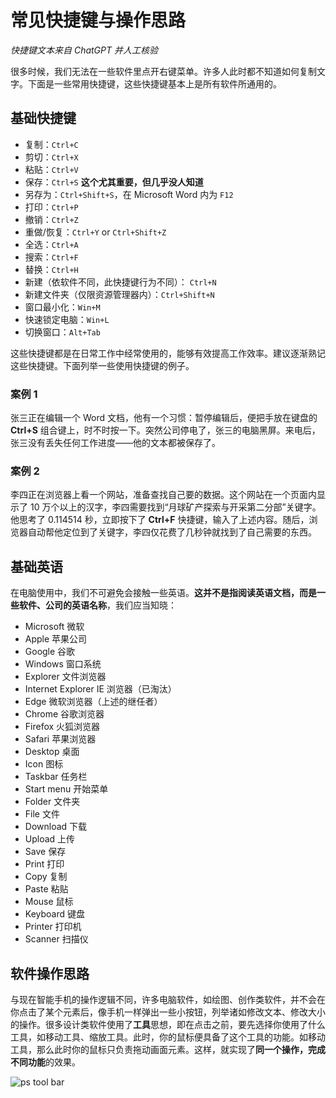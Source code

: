 # 常见快捷键与操作思路

*快捷键文本来自 ChatGPT 并人工核验*

很多时候，我们无法在一些软件里点开右键菜单。许多人此时都不知道如何复制文字。下面是一些常用快捷键，这些快捷键基本上是所有软件所通用的。

## 基础快捷键

- 复制：`Ctrl+C`
- 剪切：`Ctrl+X`
- 粘贴：`Ctrl+V`
- 保存：`Ctrl+S` **这个尤其重要，但几乎没人知道**
- 另存为：`Ctrl+Shift+S`，在 Microsoft Word 内为 `F12` 
- 打印：`Ctrl+P`
- 撤销：`Ctrl+Z`
- 重做/恢复：`Ctrl+Y` or `Ctrl+Shift+Z`
- 全选：`Ctrl+A`
- 搜索：`Ctrl+F`
- 替换：`Ctrl+H`
- 新建（依软件不同，此快捷键行为不同）： `Ctrl+N`
- 新建文件夹（仅限资源管理器内）：`Ctrl+Shift+N`
- 窗口最小化：`Win+M`
- 快速锁定电脑：`Win+L`
- 切换窗口：`Alt+Tab`

这些快捷键都是在日常工作中经常使用的，能够有效提高工作效率。建议逐渐熟记这些快捷键。下面列举一些使用快捷键的例子。

### 案例 1

张三正在编辑一个 Word 文档，他有一个习惯：暂停编辑后，便把手放在键盘的 **Ctrl+S** 组合键上，时不时按一下。突然公司停电了，张三的电脑黑屏。来电后，张三没有丢失任何工作进度——他的文本都被保存了。

### 案例 2

李四正在浏览器上看一个网站，准备查找自己要的数据。这个网站在一个页面内显示了 10 万个以上的汉字，李四需要找到“月球矿产探索与开采第二分部”关键字。他思考了 0.114514 秒，立即按下了 **Ctrl+F** 快捷键，输入了上述内容。随后，浏览器自动帮他定位到了关键字，李四仅花费了几秒钟就找到了自己需要的东西。

## 基础英语

在电脑使用中，我们不可避免会接触一些英语。**这并不是指阅读英语文档，而是一些软件、公司的英语名称**，我们应当知晓：

- Microsoft 微软
- Apple 苹果公司
- Google 谷歌
- Windows 窗口系统
- Explorer 文件浏览器
- Internet Explorer IE 浏览器（已淘汰）
- Edge 微软浏览器（上述的继任者）
- Chrome 谷歌浏览器
- Firefox 火狐浏览器
- Safari 苹果浏览器
- Desktop 桌面
- Icon 图标
- Taskbar 任务栏
- Start menu 开始菜单
- Folder 文件夹
- File 文件
- Download 下载
- Upload 上传
- Save 保存
- Print 打印
- Copy 复制
- Paste 粘贴
- Mouse 鼠标
- Keyboard 键盘
- Printer 打印机
- Scanner 扫描仪

## 软件操作思路

与现在智能手机的操作逻辑不同，许多电脑软件，如绘图、创作类软件，并不会在你点击了某个元素后，像手机一样弹出一些小按钮，列举诸如修改文本、修改大小的操作。很多设计类软件使用了**工具**思想，即在点击之前，要先选择你使用了什么工具，如移动工具、缩放工具。此时，你的鼠标便具备了这个工具的功能。如移动工具，那么此时你的鼠标只负责拖动画面元素。这样，就实现了**同一个操作，完成不同功能**的效果。

![ps tool bar](http://p4.qhimg.com/t0131e34e59e8907b02.png)
